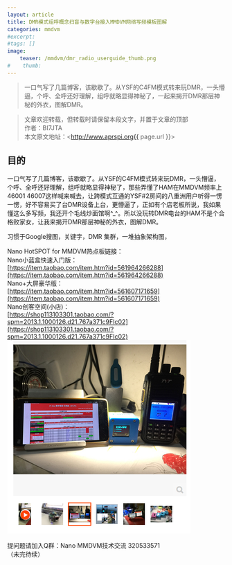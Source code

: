 ```yaml
---
layout: article
title: DMR模式组呼概念扫盲与数字台接入MMDVM网络写频模板图解
categories: mmdvm
#excerpt:
#tags: []
image:
    teaser: /mmdvm/dmr_radio_userguide_thumb.png
#    thumb:
---
```



> 一口气写了几篇博客，该歇歇了。从YSF的C4FM模式转来玩DMR，一头懵逼，个呼、全呼还好理解，组呼就略显得神秘了，一起来揭开DMR那层神秘的外衣，图解DMR。

> 文章欢迎转载，但转载时请保留本段文字，并置于文章的顶部  
> 作者：BI7JTA  
> 本文原文地址：<http://www.aprspi.org{{ page.url }}>

## 目的
一口气写了几篇博客，该歇歇了。从YSF的C4FM模式转来玩DMR，一头懵逼，个呼、全呼还好理解，组呼就略显得神秘了，那些弄懂了HAM在MMDVM频率上46001 46007这样喊来喊去，让跨模式互通的YSF#2房间的八重洲用户听得一愣一愣，好不容易买了台DMR设备上台，更懵逼了，正如有个店老板所说，我如果懂这么多写频，我还开个毛线炒面馆啊^_^。所以没玩转DMR电台的HAM不是个合格败家女，让我来揭开DMR那层神秘的外衣，图解DMR。  

习惯于Google搜图，关键字，DMR 集群，一堆抽象架构图，

Nano HotSPOT for MMDVM热点板链接：  
Nano小蓝盒快速入门版：  
[https://item.taobao.com/item.htm?id=561964266288](https://item.taobao.com/item.htm?id=561964266288)   
Nano+大屏豪华版：  
[https://item.taobao.com/item.htm?id=561607171659](https://item.taobao.com/item.htm?id=561607171659)   
Nano创客空间(小店)：  
[https://shop113103301.taobao.com/?spm=2013.1.1000126.d21.767a371c9FIc02](https://shop113103301.taobao.com/?spm=2013.1.1000126.d21.767a371c9FIc02)  
![osc_archi](/images/mmdvm/nano_userguide_taobao.png)     

提问题请加入Q群：Nano MMDVM技术交流 320533571  
（未完待续）





